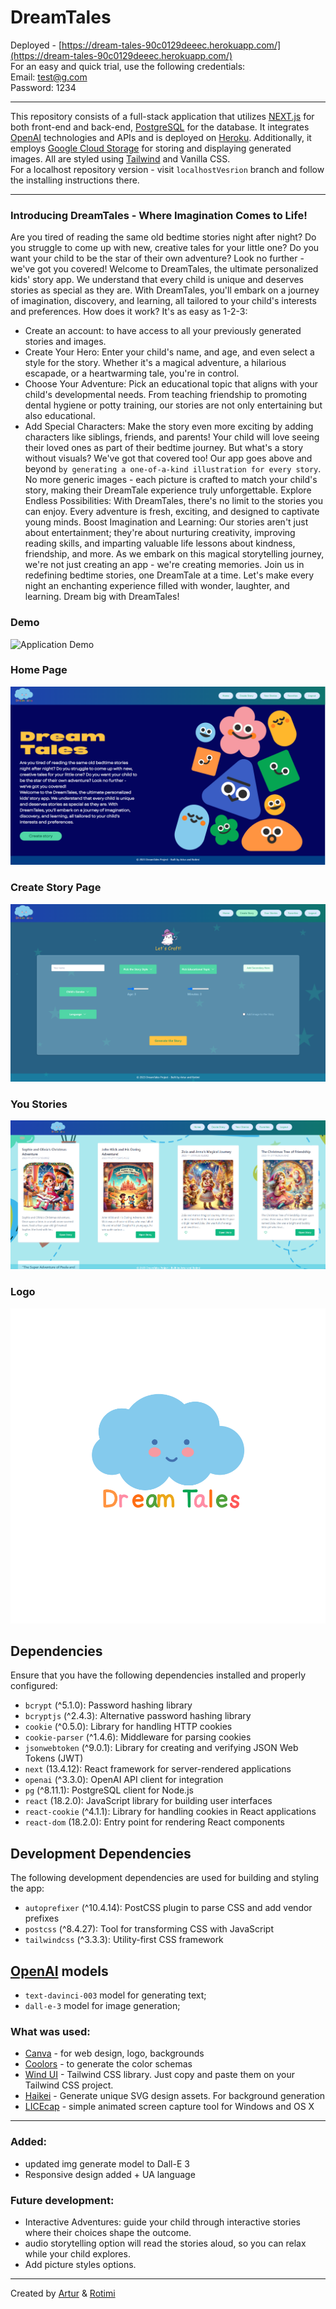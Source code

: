 # DreamTales 
Deployed - [https://dream-tales-90c0129deeec.herokuapp.com/](https://dream-tales-90c0129deeec.herokuapp.com/) <br/>
For an easy and quick trial, use the following credentials: <br/>
Email: test@g.com<br/>
Password: 1234
___
This repository consists of a full-stack application that utilizes [NEXT.js](https://nextjs.org/) for both front-end and back-end,  [PostgreSQL](https://www.postgresql.org/) for the database. It integrates [OpenAI](https://platform.openai.com/overview) technologies and APIs and is deployed on [Heroku](heroku.com). Additionally, it employs [Google Cloud Storage](https://cloud.google.com/?hl=en) for storing and displaying generated images. All are styled using [Tailwind](https://tailwindcss.com/) and Vanilla CSS.<br/>
For a localhost repository version - visit ```localhostVesrion``` branch and follow the installing instructions there.
___
### Introducing DreamTales - Where Imagination Comes to Life!
Are you tired of reading the same old bedtime stories night after night? Do you struggle to come up with new, creative tales for your little one? Do you want your child to be the star of their own adventure? Look no further - we've got you covered!
Welcome to DreamTales, the ultimate personalized kids' story app. We understand that every child is unique and deserves stories as special as they are. With DreamTales, you'll embark on a journey of imagination, discovery, and learning, all tailored to your child's interests and preferences.
How does it work? It's as easy as 1-2-3:
- Create an account: to have access to all your previously generated stories and images.
- Create Your Hero: Enter your child's name, and age, and even select a style for the story. Whether it's a magical adventure, a hilarious escapade, or a heartwarming tale, you're in control.
- Choose Your Adventure: Pick an educational topic that aligns with your child's developmental needs. From teaching friendship to promoting dental hygiene or potty training, our stories are not only entertaining but also educational.
- Add Special Characters: Make the story even more exciting by adding characters like siblings, friends, and parents! Your child will love seeing their loved ones as part of their bedtime journey.
But what's a story without visuals? We've got that covered too! Our app goes above and beyond ```by generating a one-of-a-kind illustration for every story```. No more generic images - each picture is crafted to match your child's story, making their DreamTale experience truly unforgettable.
Explore Endless Possibilities: With DreamTales, there's no limit to the stories you can enjoy. Every adventure is fresh, exciting, and designed to captivate young minds.
Boost Imagination and Learning: Our stories aren't just about entertainment; they're about nurturing creativity, improving reading skills, and imparting valuable life lessons about kindness, friendship, and more.
As we embark on this magical storytelling journey, we're not just creating an app - we're creating memories. Join us in redefining bedtime stories, one DreamTale at a time. Let's make every night an enchanting experience filled with wonder, laughter, and learning. Dream big with DreamTales!
### Demo
![Application Demo](./public/docs/dreamTales.gif)
### Home Page
![Home Page](./public/docs/HomeScreen.png)
### Create Story Page
![Create Story Page](./public/docs/CreateStory.png)
### You Stories
![Your Stories Page](./public/docs/yourStories.png)
### Logo
![DreamTales logo](./public/docs/design/logo/cloudBlueText.svg)
## Dependencies
Ensure that you have the following dependencies installed and properly configured:
- `bcrypt` (^5.1.0): Password hashing library
- `bcryptjs` (^2.4.3): Alternative password hashing library
- `cookie` (^0.5.0): Library for handling HTTP cookies
- `cookie-parser` (^1.4.6): Middleware for parsing cookies
- `jsonwebtoken` (^9.0.1): Library for creating and verifying JSON Web Tokens (JWT)
- `next` (13.4.12): React framework for server-rendered applications
- `openai` (^3.3.0): OpenAI API client for integration
- `pg` (^8.11.1): PostgreSQL client for Node.js
- `react` (18.2.0): JavaScript library for building user interfaces
- `react-cookie` (^4.1.1): Library for handling cookies in React applications
- `react-dom` (18.2.0): Entry point for rendering React components
## Development Dependencies
The following development dependencies are used for building and styling the app:
- `autoprefixer` (^10.4.14): PostCSS plugin to parse CSS and add vendor prefixes
- `postcss` (^8.4.27): Tool for transforming CSS with JavaScript
- `tailwindcss` (^3.3.3): Utility-first CSS framework


## [OpenAI](https://platform.openai.com/overview) models
- `text-davinci-003` model for generating text;
- `dall-e-3` model for image generation;

### What was used:
* [Canva](https://www.canva.com/) - for web design, logo, backgrounds
* [Coolors](https://coolors.co/) - to generate the color schemas
* [Wind UI](https://wind-ui.com/) - Tailwind CSS library. Just copy and paste them on your Tailwind CSS project.
* [Haikei](https://app.haikei.app/) - Generate unique SVG design assets. For background generation
* [LICEcap](https://www.cockos.com/licecap/) - simple animated screen capture tool for Windows and OS X
---
### Added: 
- updated img generate model to Dall-E 3
- Responsive design added + UA language
### Future development:
- Interactive Adventures:  guide your child through interactive stories where their choices shape the outcome. 
- audio storytelling option will read the stories aloud, so you can relax while your child explores.
- Add picture styles options.
___
Created by [Artur](https://github.com/mr-Arturio) & [Rotimi](https://github.com/osuntol)